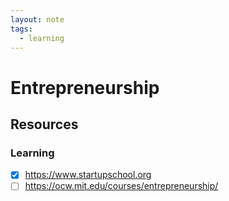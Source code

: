 ```yaml
---
layout: note
tags:
  - learning
---
```


# Entrepreneurship

## Resources

### Learning

- [x] https://www.startupschool.org
- [ ] https://ocw.mit.edu/courses/entrepreneurship/
